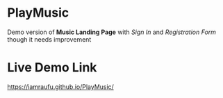 # PlayMusic
 Demo version of **Music Landing Page** with *Sign In* and *Registration Form* though it needs improvement

# Live Demo Link
https://iamraufu.github.io/PlayMusic/
